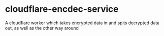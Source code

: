 # cloudflare-encdec-service
A cloudflare worker which takes encrypted data in and spits decrypted data out, as well as the other way around
